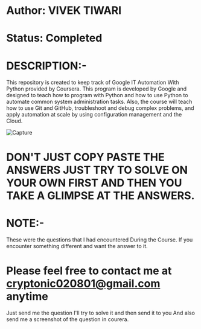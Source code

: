 # Author: VIVEK TIWARI
# Status: Completed
# DESCRIPTION:-
This repository is created to keep track of Google IT Automation With Python provided by Coursera. This program is developed by Google and designed to teach how to program with Python and how to use Python to automate common system administration tasks. Also, the course will teach how to use Git and GitHub, troubleshoot and debug complex problems, and apply automation at scale by using configuration management and the Cloud.

![Capture](https://user-images.githubusercontent.com/63796877/87873910-019c4880-c9e3-11ea-98f3-828498020bab.PNG)

# DON'T JUST COPY PASTE THE ANSWERS JUST TRY TO SOLVE ON YOUR OWN FIRST AND THEN YOU TAKE A GLIMPSE AT THE ANSWERS.
# NOTE:-
These were the questions that I had encountered During the Course. If you encounter something different and want the answer to it.
# Please feel free to contact me at cryptonic020801@gmail.com anytime 
 Just send me the question I'll try to solve it and then send it to you And also send me a screenshot of the question in courera.
 

